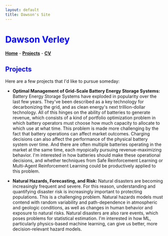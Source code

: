 ```yaml
---
layout: default
title: Dawson's Site
---
```


# <span style="color:blue">Dawson Verley</span>

[**Home**](./index.html) - [**Projects**](./projects.html) - [**CV**](./assets/cv.pdf)

## <span style="color:blue">Projects</span>

Here are a few projects that I'd like to pursue someday:

- **Optimal Management of Grid-Scale Battery Energy Storage Systems:** Battery Energy Storage Systems have exploded in popularity over the last few years. They've been described as a key technology for decarbonizing the grid, and as clean energy's next trillion-dollar technology. All of this hinges on the ability of batteries to generate revenue, which consists of a kind of portfolio optimization problem in which battery operators must choose how much capacity to allocate to which use at what time. This problem is made more challenging by the fact that battery operations can affect market outcomes. Charging decisions can also affect the performance of the physical battery system over time. And there are often multiple batteries operating in the market at the same time, each myopically pursuing revenue-maximizing behavior. I'm interested in how batteries should make these operational decisions, and whether techniques from Safe Reinforcement Learning or Multi-Agent Reinforcement Learning could be productively applied to this problem. 


- **Natural Hazards, Forecasting, and Risk:** Natural disasters are becoming increasingly frequent and severe. For this reason, understanding and quantifying disaster risk is increasingly important to protecting populations. This is a challenging problem. Natural hazards models must contend with random variability and path-dependence in atmospheric and geologic conditions, as well as changes in human behavior and exposure to natural risks. Natural disasters are also rare events, which poses problems for statistical estimation. I'm interested in how ML, particularly physics-based machine learning, can give us better, more decision-relevant hazard models.



